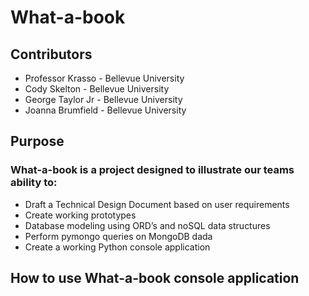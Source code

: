 # What-a-book

## Contributors
* Professor Krasso - Bellevue University
* Cody Skelton - Bellevue University
* George Taylor Jr - Bellevue University
* Joanna Brumfield - Bellevue University

## Purpose
### What-a-book is a project designed to illustrate our teams ability to: 
* Draft a Technical Design Document based on user requirements
* Create working prototypes 
* Database modeling using ORD’s and noSQL data structures
* Perform pymongo queries on MongoDB dada
* Create a working Python console application 

## How to use What-a-book console application
